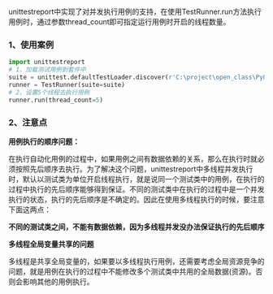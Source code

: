 # 

​	unittestreport中实现了对并发执行用例的支持，在使用TestRunner.run方法执行用例时，通过参数thread_count即可指定运行用例时开启的线程数量。

### 1、使用案例

```python
import unittestreport
# 1、加载测试用例到套件中
suite = unittest.defaultTestLoader.discover(r'C:\project\open_class\Py0507\testcase')
runner = TestRunner(suite=suite)
# 2、设置5个线程去执行用例
runner.run(thread_count=5)
```



### 2、注意点

**用例执行的顺序问题：**

​	 在执行自动化用例的过程中，如果用例之间有数据依赖的关系，那么在执行时就必须按照先后顺序去执行。为了解决这个问题，unittestreport中多线程并发执行时，默认以测试类为单位开启线程执行，就是说同一个测试类中的用例，在执行的过程中执行的先后顺序能够得到保证。不同的测试类中在执行的过程中是一个并发执行的状态，执行的先后顺序是不确定的。因此在使用多线程执行的时候，要注意下面这两点：

**不同的测试类之间，不能有数据依赖，因为多线程并发没办法保证执行的先后顺序**



**多线程全局变量共享的问题**



多线程是共享全局变量的，如果要以多线程执行用例，还需要考虑全局资源竞争的问题，就是用例在执行的过程中不能修改多个测试类中共用的全局数据(资源)。否则会影响其他的用例执行。

